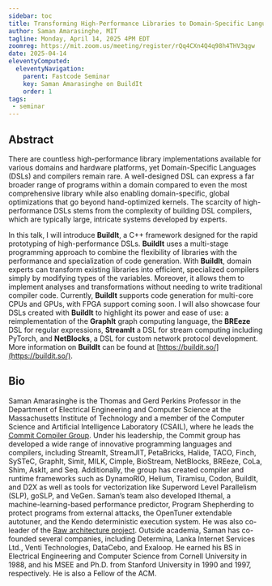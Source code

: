 ```yaml
---
sidebar: toc
title: Transforming High-Performance Libraries to Domain-Specific Languages and Optimizing Compilers with BuildIt
author: Saman Amarasinghe, MIT
tagline: Monday, April 14, 2025 4PM EDT
zoomreg: https://mit.zoom.us/meeting/register/rQq4CXn4Q4q98h4THV3qgw
date: 2025-04-14
eleventyComputed:
  eleventyNavigation:
    parent: Fastcode Seminar
    key: Saman Amarasinghe on BuildIt
    order: 1
tags:
 - seminar
---
```


## Abstract

There are countless high-performance library implementations available for various domains and hardware platforms, yet Domain-Specific Languages (DSLs) and compilers remain rare. A well-designed DSL can express a far broader range of programs within a domain compared to even the most comprehensive library while also enabling domain-specific, global optimizations that go beyond hand-optimized kernels. The scarcity of high-performance DSLs stems from the complexity of building DSL compilers, which are typically large, intricate systems developed by experts.

In this talk, I will introduce **BuildIt**, a C++ framework designed for the rapid prototyping of high-performance DSLs. **BuildIt** uses a multi-stage programming approach to combine the flexibility of libraries with the performance and specialization of code generation. With **BuildIt**, domain experts can transform existing libraries into efficient, specialized compilers simply by modifying types of the variables. Moreover, it allows them to implement analyses and transformations without needing to write traditional compiler code. Currently, **BuildIt** supports code generation for multi-core CPUs and GPUs, with FPGA support coming soon. I will also showcase four DSLs created with **BuildIt** to highlight its power and ease of use: a reimplementation of the **GraphIt** graph computing language, the **BREeze** DSL for regular expressions, **StreamIt** a DSL for stream computing including PyTorch, and **NetBlocks**, a DSL for custom network protocol development. More information on **BuildIt** can be found at [https://buildit.so/](https://buildit.so/).

## Bio

Saman Amarasinghe is the Thomas and Gerd Perkins Professor in the Department of Electrical Engineering and Computer Science at the Massachusetts Institute of Technology and a member of the Computer Science and Artificial Intelligence Laboratory (CSAIL), where he leads the [Commit Compiler Group](https://commit.csail.mit.edu/). Under his leadership, the Commit group has developed a wide range of innovative programming languages and compilers, including StreamIt, StreamJIT, PetaBricks, Halide, TACO, Finch, SySTeC, GraphIt, Simit, MILK, Cimple, BioStream, NetBlocks, BREeze, CoLa, Shim, AskIt, and Seq. Additionally, the group has created compiler and runtime frameworks such as DynamoRIO, Helium, Tiramisu, Codon, BuildIt, and D2X as well as tools for vectorization like Superword Level Parallelism (SLP), goSLP, and VeGen. Saman’s team also developed Ithemal, a machine-learning-based performance predictor, Program Shepherding to protect programs from external attacks, the OpenTuner extendable autotuner, and the Kendo deterministic execution system. He was also co-leader of the [Raw architecture project](https://groups.csail.mit.edu/cag/raw/). Outside academia, Saman has co-founded several companies, including Determina, Lanka Internet Services Ltd., Venti Technologies, DataCebo, and Exaloop. He earned his BS in Electrical Engineering and Computer Science from Cornell University in 1988, and his MSEE and Ph.D. from Stanford University in 1990 and 1997, respectively. He is also a Fellow of the ACM.